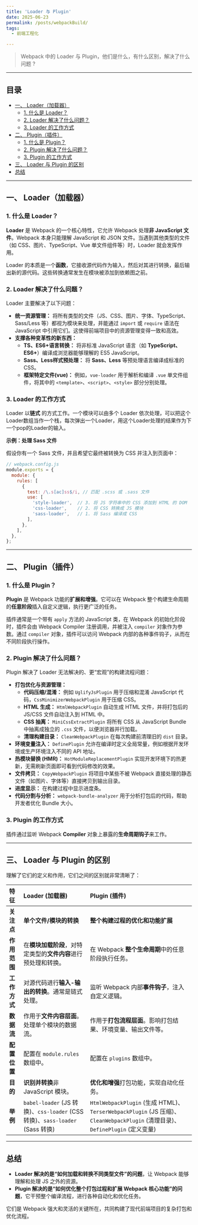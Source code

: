 ```yaml
---
title: 'Loader 与 Plugin'
date: 2025-06-23
permalink: /posts/webpackBuild/
tags:
  - 前端工程化

---
```


> Webpack 中的 Loader 与 Plugin，他们是什么，有什么区别，解决了什么问题 ?

----

## 目录

- [一、 Loader（加载器）](#一-loader加载器)
  - [1. 什么是 Loader？](#1-什么是-loader)
  - [2. Loader 解决了什么问题？](#2-loader-解决了什么问题)
  - [3. Loader 的工作方式](#3-loader-的工作方式)
- [二、 Plugin（插件）](#二-plugin插件)
  - [1. 什么是 Plugin？](#1-什么是-plugin)
  - [2. Plugin 解决了什么问题？](#2-plugin-解决了什么问题)
  - [3. Plugin 的工作方式](#3-plugin-的工作方式)
- [三、 Loader 与 Plugin 的区别](#三-loader-与-plugin-的区别)
- [总结](#总结)

-----

## 一、 Loader（加载器）

### 1. 什么是 Loader？
    
**Loader** 是 Webpack 的一个核心特性，它允许 Webpack 处理**非 JavaScript 文件**。Webpack 本身只能理解 JavaScript 和 JSON 文件。当遇到其他类型的文件（如 CSS、图片、TypeScript、Vue 单文件组件等）时，Loader 就会发挥作用。
    
Loader 的本质是一个**函数**，它接收源代码作为输入，然后对其进行转换，最后输出新的源代码。这些转换通常发生在模块被添加到依赖图之前。
    
### 2. Loader 解决了什么问题？

Loader 主要解决了以下问题：

  * **统一资源管理：** 将所有类型的文件（JS、CSS、图片、字体、TypeScript、Sass/Less 等）都视为模块来处理，并能通过 `import` 或 `require` 语法在 JavaScript 中引用它们。这使得前端项目中的资源管理变得一致和高效。
  * **支撑各种变革性的新东西：**
      * **TS、ES6+语言转换：** 将非标准 JavaScript 语言（如 **TypeScript、ES6+**）编译成浏览器能够理解的 ES5 JavaScript。
      * **Sass、Less样式预处理：** 将 **Sass、Less** 等预处理语言编译成标准的 CSS。
      * **框架特定文件(vue)：** 例如，`vue-loader` 用于解析和编译 `.vue` 单文件组件，将其中的 `<template>`、`<script>`、`<style>` 部分分别处理。

### 3. Loader 的工作方式

Loader 以**链式** 的方式工作。一个模块可以由多个 Loader 依次处理，可以把这个Loader数组当作一个栈，每次弹出一个Loader，用这个Loader处理的结果作为下一个pop的Loader的输入。

**示例：处理 Sass 文件**

假设你有一个 Sass 文件，并且希望它最终被转换为 CSS 并注入到页面中：

```javascript
// webpack.config.js
module.exports = {
  module: {
    rules: [
      {
        test: /\.s[ac]ss$/i, // 匹配 .scss 或 .sass 文件
        use: [
          'style-loader',  // 3. 将 JS 字符串中的 CSS 添加到 HTML 的 DOM
          'css-loader',    // 2. 将 CSS 转换成 JS 模块
          'sass-loader',   // 1. 将 Sass 编译成 CSS
        ],
      },
    ],
  },
};
```

-----

## 二、 Plugin（插件）

### 1. 什么是 Plugin？

**Plugin** 是 Webpack 功能的**扩展和增强**。它可以在 Webpack 整个构建生命周期的**任意阶段**插入自定义逻辑，执行更广泛的任务。

插件通常是一个带有 `apply` 方法的 JavaScript 类，在 Webpack 的初始化阶段时，插件会由 Webpack Compiler 注册调用，并被注入 `compiler` 对象作为参数。通过 `compiler` 对象，插件可以访问 Webpack 内部的各种事件钩子，从而在不同阶段执行操作。

### 2. Plugin 解决了什么问题？

Plugin 解决了 Loader 无法解决的、更“宏观”的构建流程问题：

  * **打包优化与资源管理：**
      * **代码压缩/混淆：** 例如 `UglifyJsPlugin` 用于压缩和混淆 JavaScript 代码，`CssMinimizerWebpackPlugin` 用于压缩 CSS。
      * **HTML 生成：** `HtmlWebpackPlugin` 自动生成 HTML 文件，并将打包后的 JS/CSS 文件自动注入到 HTML 中。
      * **CSS 抽离：** `MiniCssExtractPlugin` 将所有 CSS 从 JavaScript Bundle 中抽离成独立的 `.css` 文件，以便浏览器并行加载。
      * **清理构建目录：** `CleanWebpackPlugin` 在每次构建前清理旧的 `dist` 目录。
  * **环境变量注入：** `DefinePlugin` 允许在编译时定义全局常量，例如根据开发环境或生产环境注入不同的 API 地址。
  * **热模块替换 (HMR)：** `HotModuleReplacementPlugin` 实现开发环境下的热更新，无需刷新页面即可看到代码修改的效果。
  * **文件拷贝：** `CopyWebpackPlugin` 将项目中某些不被 Webpack 直接处理的静态文件（如图片、字体等）直接拷贝到输出目录。
  * **进度显示：** 在构建过程中显示进度条。
  * **代码分割与分析：** `webpack-bundle-analyzer` 用于分析打包后的代码，帮助开发者优化 Bundle 大小。

### 3. Plugin 的工作方式

插件通过监听 Webpack **Compiler** 对象上暴露的**生命周期钩子**来工作。

-----

## 三、 Loader 与 Plugin 的区别

理解了它们的定义和作用，它们之间的区别就非常清晰了：

| 特征           | Loader (加载器)                                  | Plugin (插件)                                  |
| :------------- | :----------------------------------------------- | :----------------------------------------------- |
| **关注点** | **单个文件/模块的转换** | **整个构建过程的优化和功能扩展** |
| **作用范围** | 在**模块加载阶段**，对特定类型的**文件内容**进行预处理和转换。 | 在 Webpack **整个生命周期**中的任意阶段执行任务。 |
| **工作方式** | 对源代码进行**输入-输出的转换**。通常是链式处理。       | 监听 Webpack 内部**事件钩子**，注入自定义逻辑。 |
| **数据流** | 作用于**文件内容层面**。处理单个模块的数据流。         | 作用于**打包流程层面**。影响打包结果、环境变量、输出文件等。 |
| **配置位置** | 配置在 `module.rules` 数组中。                  | 配置在 `plugins` 数组中。                       |
| **目的** | **识别并转换**非 JavaScript 模块。                  | **优化和增强**打包功能，实现自动化任务。         |
| **举例** | `babel-loader` (JS 转换)、`css-loader` (CSS 转换)、`sass-loader` (Sass 转换) | `HtmlWebpackPlugin` (生成 HTML)、`TerserWebpackPlugin` (JS 压缩)、`CleanWebpackPlugin` (清理目录)、`DefinePlugin` (定义变量) |

-----

## 总结

  * **Loader 解决的是“如何加载和转换不同类型文件”的问题**，让 Webpack 能够理解和处理 JS 之外的资源。
  * **Plugin 解决的是“如何优化整个打包过程和扩展 Webpack 核心功能”的问题**，它干预整个编译流程，进行各种自动化和优化任务。

它们是 Webpack 强大和灵活的关键所在，共同构建了现代前端项目的复杂打包和优化流程。